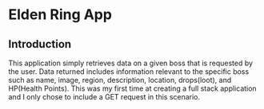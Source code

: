 # Elden Ring App

## Introduction

This application simply retrieves data on a given boss that is requested by the user. Data returned includes information relevant to the specific boss such as name, image, region, description, location, drops(loot), and HP(Health Points). This was my first time at creating a full stack application and I only chose to include a GET request in this scenario.
